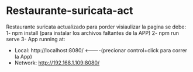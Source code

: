 # Restaurante-suricata-act
Restaurante suricata actualizado
para porder visiaulizar la pagina se debe:
1- npm install  (para instalar los archivos faltantes de la APP)
2- npm run serve
3-  App running at:
  - Local:   http://localhost:8080/    <----(precionar control+click  para correr la App)
  - Network: http://192.168.1.109:8080/
